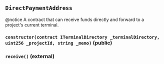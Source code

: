 ## `DirectPaymentAddress`

@notice
  A contract that can receive funds directly and forward to a project's current terminal.




### `constructor(contract ITerminalDirectory _terminalDirectory, uint256 _projectId, string _memo)` (public)





### `receive()` (external)






